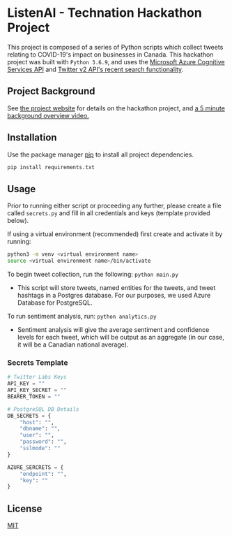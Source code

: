 # ListenAI - Technation Hackathon Project

This project is composed of a series of Python scripts which collect tweets relating to COVID-19's impact on businesses in Canada. This hackathon project was built with `Python 3.6.9`, and uses the [Microsoft Azure Cognitive Services API](https://docs.microsoft.com/en-us/python/api/overview/azure/cognitive-services?view=azure-python) and [Twitter v2 API's recent search functionality](https://developer.twitter.com/en/docs/twitter-api/tweets/search/api-reference/get-tweets-search-recent).


## Project Background
See [the project website](https://chantellechan1.github.io/technation_hackathon/) for details on the hackathon project, and [a 5 minute background overview video.](https://chantellechan1.github.io/technation_hackathon/video_presentation.html)

## Installation

Use the package manager [pip](https://pip.pypa.io/en/stable/) to install all project dependencies.

```bash
pip install requirements.txt
```

## Usage
Prior to running either script or proceeding any further, please create a file called `secrets.py` and fill in all credentials and keys (template provided below).  

If using a virtual environment (recommended) first create and activate it by running:
```bash
python3 -m venv <virtual environment name>
source <virtual environment name>/bin/activate
```

To begin tweet collection, run the following: `python main.py`  
* This script will store tweets, named entities for the tweets, and tweet hashtags in a Postgres database. For our purposes, we used Azure Database for PostgreSQL.   
  
To run sentiment analysis, run: `python analytics.py`  
* Sentiment analysis will give the average sentiment and confidence levels for each tweet, which will be output as an aggregate (in our case, it will be a Canadian national average).

### Secrets Template
```python
# Twitter Labs Keys
API_KEY = ""
API_KEY_SECRET = ""
BEARER_TOKEN = ""

# PostgreSQL DB Details
DB_SECRETS = {
    "host": "",
    "dbname": "",
    "user": "",
    "password": "",
    "sslmode": ""
}

AZURE_SERCRETS = {
    "endpoint": "",
    "key": ""
}
```

## License
[MIT](https://choosealicense.com/licenses/mit/)

